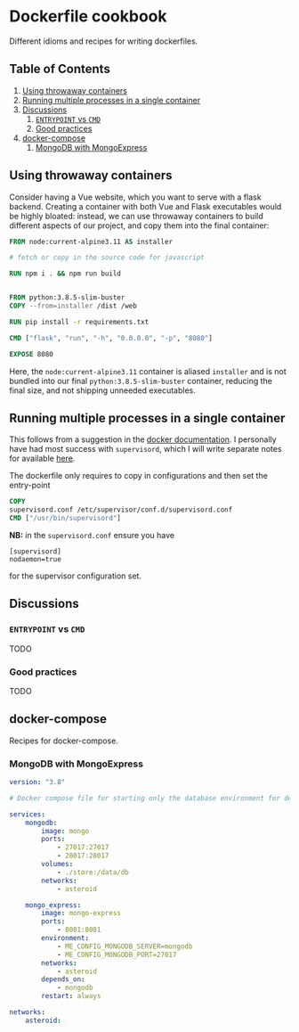 # Dockerfile cookbook

Different idioms and recipes for writing dockerfiles.

<!--BEGIN TOC-->
## Table of Contents
1. [Using throwaway containers](#using-throwaway-containers)
2. [Running multiple processes in a single container](#running-multiple-processes-in-a-single-container)
3. [Discussions](#discussions)
    1. [`ENTRYPOINT` vs `CMD`](#entrypoint-vs-cmd)
    2. [Good practices](#good-practices)
4. [docker-compose](#docker-compose)
    1. [MongoDB with MongoExpress](#mongodb-with-mongoexpress)

<!--END TOC-->

## Using throwaway containers
Consider having a Vue website, which you want to serve with a flask backend. Creating a container with both Vue and Flask executables would be highly bloated: instead, we can use throwaway containers to build different aspects of our project, and copy them into the final container:

```Dockerfile
FROM node:current-alpine3.11 AS installer

# fetch or copy in the source code for javascript

RUN npm i . && npm run build


FROM python:3.8.5-slim-buster
COPY --from=installer /dist /web

RUN pip install -r requirements.txt

CMD ["flask", "run", "-h", "0.0.0.0", "-p", "8080"]

EXPOSE 8080
```

Here, the `node:current-alpine3.11` container is aliased `installer` and is not bundled into our final `python:3.8.5-slim-buster` container, reducing the final size, and not shipping unneeded executables.

## Running multiple processes in a single container
This follows from a suggestion in the [docker documentation](https://docs.docker.com/config/containers/multi-service_container/). I personally have had most success with `supervisord`, which I will write separate notes for available [here](https://github.com/Dustpancake/Dust-Notes/blob/master/automation/supervisor-d.md).

The dockerfile only requires to copy in configurations and then set the entry-point
```Dockerfile
COPY 
supervisord.conf /etc/supervisor/conf.d/supervisord.conf
CMD ["/usr/bin/supervisord"]
```

**NB:** in the `supervisord.conf` ensure you have
```
[supervisord]
nodaemon=true
```
for the supervisor configuration set.


## Discussions

### `ENTRYPOINT` vs `CMD`
TODO

### Good practices
TODO


## docker-compose
Recipes for docker-compose.

### MongoDB with MongoExpress
```yml
version: "3.8"

# Docker compose file for starting only the database environment for development

services:
    mongodb:
        image: mongo
        ports:
            - 27017:27017
            - 28017:28017
        volumes:
            - ./store:/data/db
        networks:
            - asteroid

    mongo_express:
        image: mongo-express
        ports:
            - 8081:8081
        environment:
            - ME_CONFIG_MONGODB_SERVER=mongodb
            - ME_CONFIG_MONGODB_PORT=27017
        networks:
            - asteroid
        depends_on:
            - mongodb
        restart: always

networks:
    asteroid:
```
